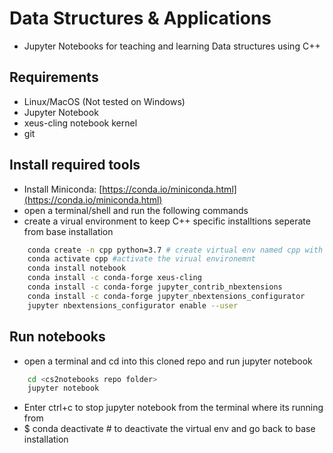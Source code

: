 # Data Structures & Applications
- Jupyter Notebooks for teaching and learning Data structures using C++

## Requirements

- Linux/MacOS (Not tested on Windows)
- Jupyter Notebook
- xeus-cling notebook kernel
- git

## Install required tools

- Install Miniconda: [https://conda.io/miniconda.html](https://conda.io/miniconda.html)
- open a terminal/shell and run the following commands
- create a virual environment to keep C++ specific installtions seperate from base installation

```bash
    conda create -n cpp python=3.7 # create virtual env named cpp with Python3.7 support
    conda activate cpp #activate the virual environemnt
    conda install notebook
    conda install -c conda-forge xeus-cling
    conda install -c conda-forge jupyter_contrib_nbextensions
    conda install -c conda-forge jupyter_nbextensions_configurator
    jupyter nbextensions_configurator enable --user
```

## Run notebooks

- open a terminal and cd into this cloned repo and run jupyter notebook

```bash
    cd <cs2notebooks repo folder>
    jupyter notebook
```

- Enter ctrl+c to stop jupyter notebook from the terminal where its running from
- $ conda deactivate # to deactivate the virtual env and go back to base installation
